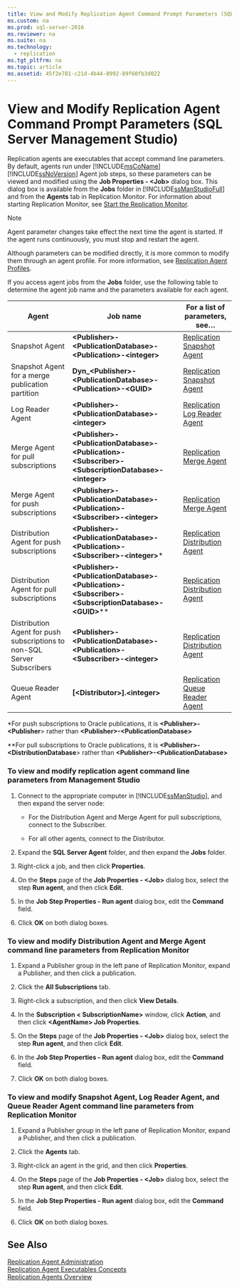 ```yaml
---
title: View and Modify Replication Agent Command Prompt Parameters (SQL Server Management Studio)
ms.custom: na
ms.prod: sql-server-2016
ms.reviewer: na
ms.suite: na
ms.technology: 
  - replication
ms.tgt_pltfrm: na
ms.topic: article
ms.assetid: 45f2e781-c21d-4b44-8992-89f60fb3d022
---
```

# View and Modify Replication Agent Command Prompt Parameters (SQL Server Management Studio)
  Replication agents are executables that accept command line parameters. By default, agents run under [!INCLUDE[msCoName](../../Topics/TopicNameContainA/includes/msCoName_md.md)] [!INCLUDE[ssNoVersion](../../Topics/TopicNameContainA/includes/ssNoVersion_md.md)] Agent job steps, so these parameters can be viewed and modified using the **Job Properties - <Job\>** dialog box. This dialog box is available from the **Jobs** folder in [!INCLUDE[ssManStudioFull](../../Topics/TopicNameContainA/includes/ssManStudioFull_md.md)] and from the **Agents** tab in Replication Monitor. For information about starting Replication Monitor, see [Start the Replication Monitor](../../Topics/TopicNameNotContainA/Start-the-Replication-Monitor.md).  
  
> [!NOTE]  
>  Agent parameter changes take effect the next time the agent is started. If the agent runs continuously, you must stop and restart the agent.  
  
 Although parameters can be modified directly, it is more common to modify them through an agent profile. For more information, see [Replication Agent Profiles](../../Topics/TopicNameNotContainA/Replication-Agent-Profiles.md).  
  
 If you access agent jobs from the **Jobs** folder, use the following table to determine the agent job name and the parameters available for each agent.  
  
|Agent|Job name|For a list of parameters, see…|  
|-----------|--------------|------------------------------------|  
|Snapshot Agent|**<Publisher\>-<PublicationDatabase\>-<Publication\>-<integer\>**|[Replication Snapshot Agent](../../Topics/TopicNameNotContainA/Replication-Snapshot-Agent.md)|  
|Snapshot Agent for a merge publication partition|**Dyn_<Publisher\>-<PublicationDatabase\>-<Publication\>-<GUID\>**|[Replication Snapshot Agent](../../Topics/TopicNameNotContainA/Replication-Snapshot-Agent.md)|  
|Log Reader Agent|**<Publisher\>-<PublicationDatabase\>-<integer\>**|[Replication Log Reader Agent](../../Topics/TopicNameNotContainA/Replication-Log-Reader-Agent.md)|  
|Merge Agent for pull subscriptions|**<Publisher\>-<PublicationDatabase\>-<Publication\>-<Subscriber\>-<SubscriptionDatabase\>-<integer\>**|[Replication Merge Agent](../../Topics/TopicNameNotContainA/Replication-Merge-Agent.md)|  
|Merge Agent for push subscriptions|**<Publisher\>-<PublicationDatabase\>-<Publication\>-<Subscriber\>-<integer\>**|[Replication Merge Agent](../../Topics/TopicNameNotContainA/Replication-Merge-Agent.md)|  
|Distribution Agent for push subscriptions|**<Publisher\>-<PublicationDatabase\>-<Publication\>-<Subscriber\>-<integer\>***|[Replication Distribution Agent](../../Topics/TopicNameNotContainA/Replication-Distribution-Agent.md)|  
|Distribution Agent for pull subscriptions|**<Publisher\>-<PublicationDatabase\>-<Publication\>-<Subscriber\>-<SubscriptionDatabase\>-<GUID\>***\*|[Replication Distribution Agent](../../Topics/TopicNameNotContainA/Replication-Distribution-Agent.md)|  
|Distribution Agent for push subscriptions to non-SQL Server Subscribers|**<Publisher\>-<PublicationDatabase\>-<Publication\>-<Subscriber\>-<integer\>**|[Replication Distribution Agent](../../Topics/TopicNameNotContainA/Replication-Distribution-Agent.md)|  
|Queue Reader Agent|**[<Distributor\>].<integer\>**|[Replication Queue Reader Agent](../../Topics/TopicNameNotContainA/Replication-Queue-Reader-Agent.md)|  
  
 \*For push subscriptions to Oracle publications, it is **<Publisher\>-<Publisher**> rather than **<Publisher\>-<PublicationDatabase\>**  
  
 \*\*For pull subscriptions to Oracle publications, it is **<Publisher\>-<DistributionDatabase**> rather than **<Publisher\>-<PublicationDatabase\>**  
  
### To view and modify replication agent command line parameters from Management Studio  
  
1.  Connect to the appropriate computer in [!INCLUDE[ssManStudio](../../Topics/TopicNameContainA/includes/ssManStudio_md.md)], and then expand the server node:  
  
    -   For the Distribution Agent and Merge Agent for pull subscriptions, connect to the Subscriber.  
  
    -   For all other agents, connect to the Distributor.  
  
2.  Expand the **SQL Server Agent** folder, and then expand the **Jobs** folder.  
  
3.  Right-click a job, and then click **Properties**.  
  
4.  On the **Steps** page of the **Job Properties - <Job\>** dialog box, select the step **Run agent**, and then click **Edit**.  
  
5.  In the **Job Step Properties - Run agent** dialog box, edit the **Command** field.  
  
6.  Click **OK** on both dialog boxes.  
  
### To view and modify Distribution Agent and Merge Agent command line parameters from Replication Monitor  
  
1.  Expand a Publisher group in the left pane of Replication Monitor, expand a Publisher, and then click a publication.  
  
2.  Click the **All Subscriptions** tab.  
  
3.  Right-click a subscription, and then click **View Details**.  
  
4.  In the **Subscription < SubscriptionName>** window, click **Action**, and then click **<AgentName\> Job Properties**.  
  
5.  On the **Steps** page of the **Job Properties - <Job\>** dialog box, select the step **Run agent**, and then click **Edit**.  
  
6.  In the **Job Step Properties - Run agent** dialog box, edit the **Command** field.  
  
7.  Click **OK** on both dialog boxes.  
  
### To view and modify Snapshot Agent, Log Reader Agent, and Queue Reader Agent command line parameters from Replication Monitor  
  
1.  Expand a Publisher group in the left pane of Replication Monitor, expand a Publisher, and then click a publication.  
  
2.  Click the **Agents** tab.  
  
3.  Right-click an agent in the grid, and then click **Properties**.  
  
4.  On the **Steps** page of the **Job Properties - <Job\>** dialog box, select the step **Run agent**, and then click **Edit**.  
  
5.  In the **Job Step Properties - Run agent** dialog box, edit the **Command** field.  
  
6.  Click **OK** on both dialog boxes.  
  
## See Also  
 [Replication Agent Administration](../../Topics/TopicNameNotContainA/Replication-Agent-Administration.md)   
 [Replication Agent Executables Concepts](../Topic/Replication%20Agent%20Executables%20Concepts.md)   
 [Replication Agents Overview](../../Topics/TopicNameNotContainA/Replication-Agents-Overview.md)  
  
  